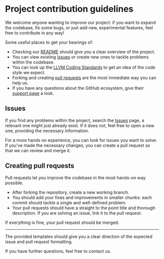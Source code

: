 # Project contribution guidelines

We welcome anyone wanting to improve our project: if you want to expand the codebase, fix some bugs, or just add new, experimental features, feel free to contribute in any way!

Some useful places to get your bearings of:
- Checking our [README](README.md) should give you a clear overview of the project.
- You can view existing [Issues](https://github.com/itsthatMatthew/abckoth/issues) or create new ones to tackle problems within the codebase.
- You can look up the [LLVM Coding Standards](https://llvm.org/docs/CodingStandards.html) to get an idea of the code style we expect.
- Forking and creating [pull requests](https://github.com/itsthatMatthew/abckoth/pulls) are the most immediate way you can help us.
- If you have any questions about the GitHub ecosystem, give their [support page](https://support.github.com/) a look.

## Issues

If you find any problems within the project, search the [Issues](https://github.com/itsthatMatthew/Project-Thunderstrike/issues) page, a relevant one might just already exist. If it does not, feel free to open a new one, providing the necessary information.

For a more hands on experience, you can look for issues you want to solve. If you've made the necessary changes, you can create a pull request so that we can review and merge it.

## Creating pull requests

Pull requests let you improve the codebase in the most hands-on way possible.

- After forking the repository, create a new working branch.
- You should add your fixes and improvements in smaller chunks: each commit should tackle a single and well-defined problem.
- Your pull requests should have a straight to the point title and thorough description. If you are solving an issue, link it to the pull request.

If everything is fine, your pull request should be merged.

---

The provided templates should give you a clear direction of the expected issue and pull request formatting.

If you have further questions, feel free to contact us.